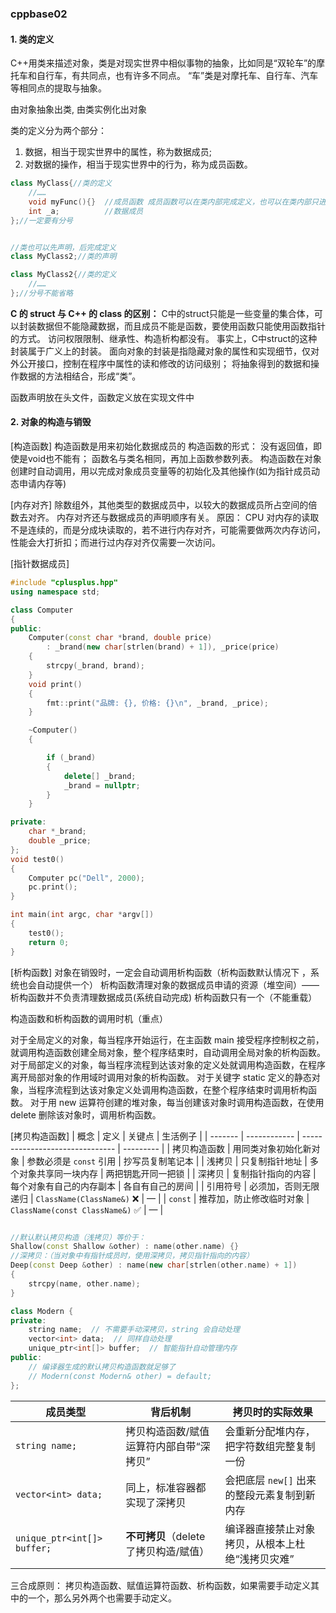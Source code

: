 ### cppbase02

#### 1. 类的定义
C++用类来描述对象，类是对现实世界中相似事物的抽象，比如同是“双轮车”的摩托车和自行车，有共同点，也有许多不同点。
“车”类是对摩托车、自行车、汽车等相同点的提取与抽象。

由对象抽象出类, 由类实例化出对象

类的定义分为两个部分：
1. 数据，相当于现实世界中的属性，称为数据成员;
2. 对数据的操作，相当于现实世界中的行为，称为成员函数。

```C++
class MyClass{//类的定义
    //……
    void myFunc(){}  //成员函数 成员函数可以在类内部完成定义，也可以在类内部只进行声明，在类外部完成定义。
    int _a;          //数据成员
};//一定要有分号


//类也可以先声明，后完成定义
class MyClass2;//类的声明

class MyClass2{//类的定义
    //……
};//分号不能省略
```

**C 的 struct 与 C++ 的 class 的区别：**
C中的struct只能是一些变量的集合体，可以封装数据但不能隐藏数据，而且成员不能是函数，要使用函数只能使用函数指针的方式。
访问权限限制、继承性、构造析构都没有。
事实上，C中struct的这种封装属于广义上的封装。
面向对象的封装是指隐藏对象的属性和实现细节，仅对外公开接口，控制在程序中属性的读和修改的访问级别；
将抽象得到的数据和操作数据的方法相结合，形成“类”。

函数声明放在头文件，函数定义放在实现文件中

#### 2. 对象的构造与销毁

[构造函数]
构造函数是用来初始化数据成员的
构造函数的形式：
没有返回值，即使是void也不能有；
函数名与类名相同，再加上函数参数列表。
构造函数在对象创建时自动调用，用以完成对象成员变量等的初始化及其他操作(如为指针成员动态申请内存等)

[内存对齐]
除数组外，其他类型的数据成员中，以较大的数据成员所占空间的倍数去对齐。
内存对齐还与数据成员的声明顺序有关。
原因：
CPU 对内存的读取不是连续的，而是分成块读取的，若不进行内存对齐，可能需要做两次内存访问，性能会大打折扣；而进行过内存对齐仅需要一次访问。

[指针数据成员]
```c++
#include "cplusplus.hpp"
using namespace std;

class Computer
{
public:
    Computer(const char *brand, double price)
        : _brand(new char[strlen(brand) + 1]), _price(price)
    {
        strcpy(_brand, brand);
    }
    void print()
    {
        fmt::print("品牌: {}, 价格: {}\n", _brand, _price);
    }

    ~Computer()
    {

        if (_brand)
        {
            delete[] _brand;
            _brand = nullptr;
        }
    }

private:
    char *_brand;
    double _price;
};
void test0()
{
    Computer pc("Dell", 2000);
    pc.print();
}

int main(int argc, char *argv[])
{
    test0();
    return 0;
}

```
[析构函数]
对象在销毁时，一定会自动调用析构函数（析构函数默认情况下 ，系统也会自动提供一个）
析构函数清理对象的数据成员申请的资源（堆空间）—— 析构函数并不负责清理数据成员(系统自动完成)
析构函数只有一个（不能重载）

构造函数和析构函数的调用时机（重点）

对于全局定义的对象，每当程序开始运行，在主函数 main 接受程序控制权之前，就调用构造函数创建全局对象，整个程序结束时，自动调用全局对象的析构函数。
对于局部定义的对象，每当程序流程到达该对象的定义处就调用构造函数，在程序离开局部对象的作用域时调用对象的析构函数。
对于关键字 static 定义的静态对象，当程序流程到达该对象定义处调用构造函数，在整个程序结束时调用析构函数。
对于用 new 运算符创建的堆对象，每当创建该对象时调用构造函数，在使用 delete 删除该对象时，调用析构函数。

[拷贝构造函数]
| 概念      | 定义           | 关键点                             | 生活例子      |
| ------- | ------------ | ------------------------------- | --------- |
| 拷贝构造函数  | 用同类对象初始化新对象  | 参数必须是 `const` 引用                | 抄写员复制笔记本  |
| 浅拷贝     | 只复制指针地址      | 多个对象共享同一块内存                     | 两把钥匙开同一把锁 |
| 深拷贝     | 复制指针指向的内容    | 每个对象有自己的内存副本                    | 各自有自己的房间  |
| 引用符号    | 必须加，否则无限递归   | `ClassName(ClassName&)` ❌       | —         |
| `const` | 推荐加，防止修改临时对象 | `ClassName(const ClassName&)` ✅ | —         |

```c++

//默认默认拷贝构造（浅拷贝）等价于：
Shallow(const Shallow &other) : name(other.name) {}
//深拷贝：（当对象中有指针成员时，使用深拷贝，拷贝指针指向的内容）
Deep(const Deep &other) : name(new char[strlen(other.name) + 1])
{
    strcpy(name, other.name);
}

```
```c++
class Modern {
private:
    string name;  // 不需要手动深拷贝，string 会自动处理
    vector<int> data;  // 同样自动处理
    unique_ptr<int[]> buffer;  // 智能指针自动管理内存
public:
    // 编译器生成的默认拷贝构造函数就足够了
    // Modern(const Modern& other) = default;
};
```

| 成员类型             | 背后机制           | 拷贝时的实际效果               | 
| --------------------------- | ------------------------- | -------------------------- | 
| `string name;`| 拷贝构造函数/赋值运算符内部自带“深拷贝”|会重新分配堆内存，把字符数组完整复制一份| 
| `vector<int> data;` | 同上，标准容器都实现了深拷贝| 会把底层 `new[]` 出来的整段元素复制到新内存 | 
| `unique_ptr<int[]> buffer;` | **不可拷贝**（delete 了拷贝构造/赋值） | 编译器直接禁止对象拷贝，从根本上杜绝“浅拷贝灾难”  | 

三合成原则：
拷贝构造函数、赋值运算符函数、析构函数，如果需要手动定义其中的一个，那么另外两个也需要手动定义。
